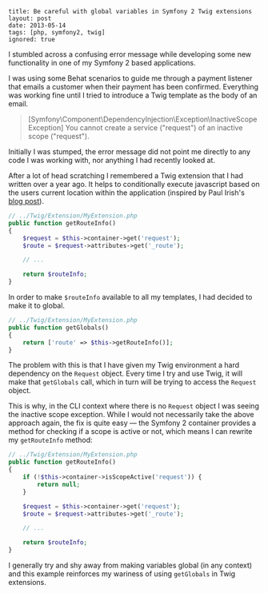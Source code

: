 ```
title: Be careful with global variables in Symfony 2 Twig extensions
layout: post
date: 2013-05-14
tags: [php, symfony2, twig]
ignored: true
```

I stumbled across a confusing error message while developing some new
functionality in one of my Symfony 2 based applications.

I was using some Behat scenarios to guide me through a payment listener that
emails a customer when their payment has been confirmed. Everything was working
fine until I tried to introduce a Twig template as the body of an email.

> [Symfony\Component\DependencyInjection\Exception\InactiveScopeException]
> You cannot create a service ("request") of an inactive scope ("request").

Initially I was stumped, the error message did not point me directly
to any code I was working with, nor anything I had recently looked at.

After a lot of head scratching I remembered a Twig extension that I had
written over a year ago. It helps to conditionally execute javascript
based on the users current location within the application (inspired by
Paul Irish's [blog post][1]).

```php
// ../Twig/Extension/MyExtension.php
public function getRouteInfo()
{
    $request = $this->container->get('request');
    $route = $request->attributes->get('_route');

    // ...

    return $routeInfo;
}
```

In order to make `$routeInfo` available to all my templates, I had decided
to make it to global.

```php
// ../Twig/Extension/MyExtension.php
public function getGlobals()
{
    return ['route' => $this->getRouteInfo()];
}
```

The problem with this is that I have given my Twig environment a hard dependency
on the `Request` object. Every time I try and use Twig, it will make that `getGlobals`
call, which in turn will be trying to access the `Request` object.

This is why, in the CLI context where there is no `Request` object I was seeing
the inactive scope exception. While I would not necessarily take the above approach
again, the fix is quite easy &mdash; the Symfony 2 container provides a method
for checking if a scope is active or not, which means I can rewrite my
`getRouteInfo` method:

```php
// ../Twig/Extension/MyExtension.php
public function getRouteInfo()
{
    if (!$this->container->isScopeActive('request')) {
        return null;
    }

    $request = $this->container->get('request');
    $route = $request->attributes->get('_route');

    // ...

    return $routeInfo;
}
```

I generally try and shy away from making variables global (in any context) and
this example reinforces my wariness of using `getGlobals` in Twig extensions.



[1]: http://paulirish.com/2009/markup-based-unobtrusive-comprehensive-dom-ready-execution/
